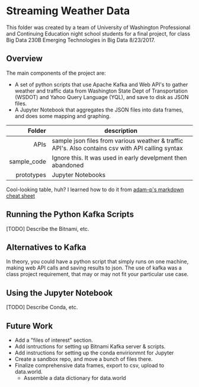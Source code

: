# Streaming Weather Data

This folder was created by a team of University of Washington Professional and Continuing Education night school students for a final project, for class Big Data 230B Emerging Technologies in Big Data 8/23/2017.

## Overview
The main components of the project are:
- A set of python scripts that use Apache Kafka and Web API's to gather weather and traffic data from Washington State Dept of Transportation (WSDOT) and Yahoo Query Language (YQL), and save to disk as JSON files.
- A Jupyter Notebook that aggregates the JSON files into data frames, and does some mapping and graphing.

| Folder | description |
|-----:|-------------|
| APIs | sample json files from various weather & traffic API's.  Also contains csv with API calling syntax|
|sample_code| Ignore this.  It was used in early develpment then abandoned |
|prototypes| Jupyter Notebooks|


Cool-looking table, huh?  I learned how to do it from [adam-p's markdown cheat sheet](https://github.com/adam-p/markdown-here/wiki/Markdown-Cheatsheet)

## Running the Python Kafka Scripts
[TODO] Describe the Bitnami, etc.

## Alternatives to Kafka
In theory, you could have a python script that simply runs on one machine, making web API calls and saving results to json. The use of kafka was a class project requirement, that may or may not fit your particular use case.  

## Using the Jupyter Notebook
[TODO] Describe Conda, etc.

## Future Work
- Add a "files of interest" section.
- Add isntructions for setting up Bitnami Kafka server & scripts.
- Add instructions for setting up the conda envirionmnt for Jupyter
- Create a sandbox repo, and move a bunch of files there.
- Finalize comprehensive data frames, export to csv, upload to data.world.
  - Assemble a data dictionary for data.world
